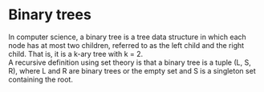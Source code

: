 # Binary trees

In computer science, a binary tree is a tree data structure in which each node has at most two children, referred to as the left child and the right child. That is, it is a k-ary tree with k = 2.  
A recursive definition using set theory is that a binary tree is a tuple (L, S, R), where L and R are binary trees or the empty set and S is a singleton set containing the root.

